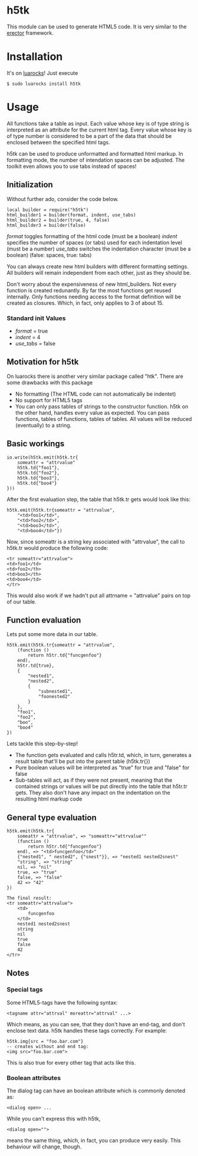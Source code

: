 # h5tk

This module can be used to generate HTML5 code.
It is very similar to the [erector](http://erector.rubyforge.org/) framework.

# Installation
It's on [luarocks](https://luarocks.org/modules/forflo/h5tk)!
Just execute

    $ sudo luarocks install h5tk

# Usage
All functions take a table as input. Each value whose
key is of type string is interpreted as an attribute for
the current html tag. Every value whose key is of type number
is considered to be a part of the data 
that should be enclosed between the specified html tags.

h5tk can be used to produce unformatted and formatted html markup.
In formatting mode, the number of intendation spaces can be adjusted.
The toolkit even allows you to use tabs instead of spaces!

## Initialization
Without further ado, consider the code below.

	local builder = require("h5tk")
	html_builder1 = builder(format, indent, use_tabs)
	html_builder2 = builder(true, 4, false)
	html_builder3 = builder(false)

*format* toggles formatting of the html code (must be a boolean)
*indent* specifies the number of spaces (or tabs) used for each
    indentation level (must be a number)
*use_tabs* switches the indentation character (must be a boolean)
(false: spaces, true: tabs)

You can always create new html builders with different
formatting settings. All builders will remain independent
from each other, just as they should be.

Don't worry about the expensiveness of new html_builders. Not
every function is created redunantly. By far the most functions
get reused internally. Only functions needing access to the
format definition will be created as closures. Which, in fact,
only applies to 3 of about 15.
	
### Standard init Values

* *format* = true
* *indent* = 4
* *use_tabs* = false

## Motivation for h5tk
On luarocks there is another very similar package called "htk".
There are some drawbacks with this package
* No formatting (The HTML code can not automatically be indentet)
* No support for HTML5 tags
* You can only pass tables of strings to the constructor function.
  h5tk on the other hand, handles every value as expected. You can
  pass functions, tables of functions, tables of tables. All values
  will be reduced (eventually) to a string.

## Basic workings

	io.write(h5tk.emit(h5tk.tr{
		someattr = "attrvalue"
		h5tk.td{"foo1"},
		h5tk.td{"foo2"},
		h5tk.td{"boo3"},
		h5tk.td{"boo4"}
	}))
	
After the first evaluation step, the table that h5tk.tr gets would
look like this:

	h5tk.emit(h5tk.tr{someattr = "attrvalue", 
		"<td>foo1</td>", 
		"<td>foo2</td>", 
		"<td>boo3</td>", 
		"<td>boo4</td>"})
		
Now, since someattr is a string key associated with "attrvalue", 
the call to h5tk.tr would produce the following code:

	<tr someattr="attrvalue">
	<td>foo1</td>
	<td>foo2</th>
	<td>boo3</th>
	<td>boo4</td>
	</tr>
	
This would also work if we hadn't put all attrname = "attrvalue" 
pairs on top of our table.
		
## Function evaluation
Lets put some more data in our table.

	h5tk.emit(h5tk.tr{someattr = "attrvalue",
		(function () 
			return h5tr.td{"funcgenfoo"} 
		end),
		h5tr.td{true},
		{
			"nested1", 
			"nested2", 
			{
				"subnested1", 
				"foonested2"
			}
		},
		"foo1", 
		"foo2", 
		"boo",  
		"boo4"
	})
	
Lets tackle this step-by-step!
* The function gets evaluated and calls h5tr.td, which, in turn, 
  generates a result table that'll be put into the parent table (h5tk.tr{})
* Pure boolean values will be interpreted as "true" for true and "false" for false
* Sub-tables will act, as if they were not present, meaning that the contained strings or values
  will be put directly into the table that h5tr.tr gets. They also don't have any impact on the
  indentation on the resulting html markup code

## General type evaluation

	h5tk.emit(h5tk.tr{
		someattr = "attrvalue", => "someattr="attrvalue""
		(function () 
			return h5tr.td{"funcgenfoo"} 
		end), => "<td>funcgenfoo</td>"
		{"nested1", " nested2", {"snest"}}, => "nested1 nested2snest"
		"string", => "string"
		nil, => "nil"
		true, => "true"
		false, => "false"
		42 => "42"
	})
	
	The final result:
	<tr someattr="attrvalue">
		<td>
			funcgenfoo
		</td>
		nested1 nested2snest
		string
		nil
		true
		false
		42
	</tr>

## Notes
### Special tags
Some HTML5-tags have the following syntax:

	<tagname attr="attrval" moreattr="attrval" ...>

Which means, as you can see, that they don't have an end-tag, 
and don't enclose text data. h5tk handles these tags correctly.
For example:

	h5tk.img{src = "foo.bar.com"}
	-- creates without and end tag:
	<img src="foo.bar.com">
	
This is also true for every other tag that acts like this.

### Boolean attributes
The dialog tag can have an boolean attribute which is
commonly denoted as:

	<dialog open> ...

While you can't express this with h5tk,

	<dialog open="">

means the same thing, which, in fact, you can produce very
easily. This behaviour will change, though.
